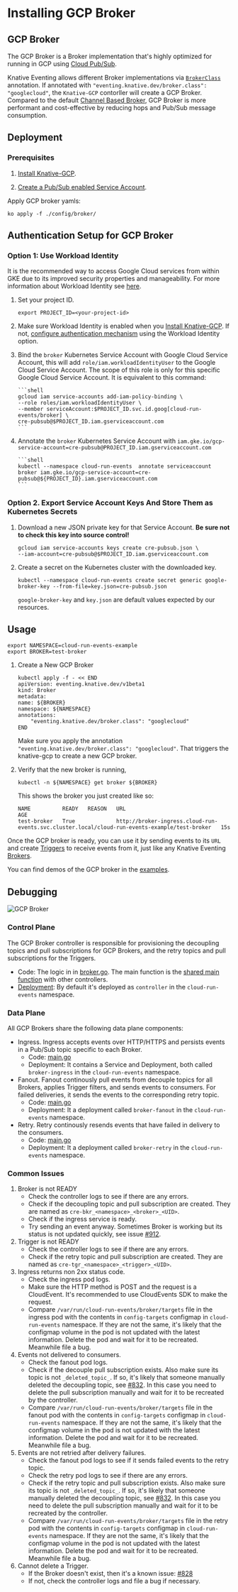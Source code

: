 # Installing GCP Broker

## GCP Broker

The GCP Broker is a Broker implementation that's highly optimized for running in GCP using [Cloud Pub/Sub](https://cloud.google.com/pubsub).

Knative Eventing allows different Broker implementations via [`BrokerClass`](https://knative.dev/development/eventing/broker-trigger/)
annotation. If annotated with  `"eventing.knative.dev/broker.class": "googlecloud"`, the `Knative-GCP` contorller will
create a GCP Broker. Compared to the default [Channel Based Broker](https://knative.dev/development/eventing/channel-based-broker/),
GCP Broker is more performant and cost-effective by reducing hops and Pub/Sub message consumption.

## Deployment

### Prerequisites

1. [Install Knative-GCP](./install-knative-gcp.md).

2. [Create a Pub/Sub enabled Service Account](./pubsub-service-account.md).


Apply GCP broker yamls:

```shell
ko apply -f ./config/broker/
```

## Authentication Setup for GCP Broker

### Option 1: Use Workload Identity

It is the recommended way to access Google Cloud services from within GKE due to
its improved security properties and manageability. For more information about
Workload Identity see
[here](https://cloud.google.com/kubernetes-engine/docs/how-to/workload-identity).

1.  Set your project ID.

    ```shell
    export PROJECT_ID=<your-project-id>
    ```

1.  Make sure Workload Identity is enabled when you
    [Install Knative-GCP](install-knative-gcp.md). If not,
    [configure authentication mechanism](authentication-mechanisms-gcp.md) using
    the Workload Identity option.

1.  Bind the `broker` Kubernetes Service Account with Google Cloud Service
    Account, this will add `role/iam.workloadIdentityUser` to the Google Cloud
    Service Account. The scope of this role is only for this specific Google
    Cloud Service Account. It is equivalent to this command:

        ```shell
        gcloud iam service-accounts add-iam-policy-binding \
        --role roles/iam.workloadIdentityUser \
        --member serviceAccount:$PROJECT_ID.svc.id.goog[cloud-run-events/broker] \
        cre-pubsub@$PROJECT_ID.iam.gserviceaccount.com
        ```

1.  Annotate the `broker` Kubernetes Service Account with
    `iam.gke.io/gcp-service-account=cre-pubsub@PROJECT_ID.iam.gserviceaccount.com`

        ```shell
        kubectl --namespace cloud-run-events  annotate serviceaccount broker iam.gke.io/gcp-service-account=cre-pubsub@${PROJECT_ID}.iam.gserviceaccount.com
        ```

### Option 2. Export Service Account Keys And Store Them as Kubernetes Secrets

1. Download a new JSON private key for that Service Account. **Be sure not to
   check this key into source control!**

   ```shell
   gcloud iam service-accounts keys create cre-pubsub.json \
   --iam-account=cre-pubsub@$PROJECT_ID.iam.gserviceaccount.com
   ```

1. Create a secret on the Kubernetes cluster with the downloaded key.

   ```shell
   kubectl --namespace cloud-run-events create secret generic google-broker-key --from-file=key.json=cre-pubsub.json
   ```

   `google-broker-key` and `key.json` are default values expected by our
   resources.

## Usage

```shell
export NAMESPACE=cloud-run-events-example
export BROKER=test-broker
```

1. Create a New GCP Broker

   ```shell
   kubectl apply -f - << END
   apiVersion: eventing.knative.dev/v1beta1
   kind: Broker
   metadata:
   name: ${BROKER}
   namespace: ${NAMESPACE}
   annotations:
       "eventing.knative.dev/broker.class": "googlecloud"
   END
   ```

   Make sure you apply the annotation
   `"eventing.knative.dev/broker.class": "googlecloud"`. That triggers the
   knative-gcp to create a new GCP broker.

1. Verify that the new broker is running,

   ```shell
   kubectl -n ${NAMESPACE} get broker ${BROKER}
   ```

   This shows the broker you just created like so:

   ```shell
   NAME          READY   REASON   URL                                                                                             AGE
   test-broker   True             http://broker-ingress.cloud-run-events.svc.cluster.local/cloud-run-events-example/test-broker   15s
   ```

Once the GCP broker is ready, you can use it by sending events to its `URL` and
create [Triggers](https://knative.dev/docs/eventing/broker-trigger/#trigger) to
receive events from it, just like any Knative Eventing
[Brokers](https://knative.dev/docs/eventing/broker-trigger/#broker).

You can find demos of the GCP broker in the
[examples](../examples/gcpbroker/README.md).

## Debugging
![GCP Broker](images/GCPBroker.png )

### Control Plane

The GCP Broker controller is responsible for provisioning the decoupling topics and pull subscriptions for GCP Brokers,
and the retry topics and pull subscriptions for the Triggers.
* Code: The logic in in [broker.go]( https://github.com/google/knative-gcp/blob/master/pkg/reconciler/broker/broker.go).
The main function is the [shared main function](https://github.com/google/knative-gcp/blob/master/cmd/controller/main.go)
with other controllers.
* [Deployment](https://github.com/google/knative-gcp/blob/master/config/500-controller.yaml): By default it's deployed
as `controller` in the `cloud-run-events` namespace.

### Data Plane

All GCP Brokers share the following data plane components:
* Ingress. Ingress accepts events over HTTP/HTTPS and persists events in a Pub/Sub topic specific to each Broker.
  * Code: [main.go](https://github.com/google/knative-gcp/blob/master/cmd/broker/ingress/main.go)
  * Deployment: It contains a Service and Deployment, both called `broker-ingress` in the `cloud-run-events` namespace.
* Fanout. Fanout continously pull events from decouple topics for all Brokers, applies Trigger filters, and sends events
  to consumers. For failed deliveries, it sends the events to the corresponding retry topic.
  * Code: [main.go](https://github.com/google/knative-gcp/blob/master/cmd/broker/fanout/main.go)
  * Deployment: It a deployment called `broker-fanout` in the `cloud-run-events` namespace.
* Retry. Retry continously resends events that have failed in delivery to the consumers.
  * Code: [main.go](https://github.com/google/knative-gcp/blob/master/cmd/broker/retry/main.go)
  * Deployment: It a deployment called `broker-retry` in the `cloud-run-events` namespace.


### Common Issues

1. Broker is not READY
    * Check the controller logs to see if there are any errors.
    * Check if the decoupling topic and pull subscription are created. They are named as `cre-bkr_<namespace>_<broker>_<UID>`.
    * Check if the ingress service is ready.
    * Try sending an event anyway. Sometimes Broker is working but its status is not updated quickly, see issue [#912](https://github.com/google/knative-gcp/issues/912).
1. Trigger is not READY
    * Check the controller logs to see if there are any errors.
     * Check if the retry topic and pull subscription are created. They are named as `cre-tgr_<namespace>_<trigger>_<UID>`.
1. Ingress returns non 2xx status code.
    * Check the ingress pod logs.
    * Make sure the HTTP method is POST and the request is a CloudEvent. It's recommended to use CloudEvents SDK to make
      the request. 
    * Compare `/var/run/cloud-run-events/broker/targets` file in the ingress pod with the contents in `config-targets`
    configmap in `cloud-run-events` namespace. If they are not the same, it's likely that the configmap volume in the pod
    is not updated with the latest information. Delete the pod and wait for it to be recreated. Meanwhile file a bug.
1. Events not delivered to consumers.
    * Check the fanout pod logs.
    * Check if the decouple pull subscription exists. Also make sure its topic is not `_deleted_topic_`. If so, it's likely
      that someone manually deleted the decoupling topic, see [#832](https://github.com/google/knative-gcp/issues/832).
      In this case you need to delete the pull subscription manually and wait for it to be recreated by the controller.
    * Compare `/var/run/cloud-run-events/broker/targets` file in the fanout pod with the contents in `config-targets`
    configmap in `cloud-run-events` namespace. If they are not the same, it's likely that the configmap volume in the pod
    is not updated with the latest information. Delete the pod and wait for it to be recreated. Meanwhile file a bug.
1. Events are not retried after delivery failures.
    * Check the fanout pod logs to see if it sends failed events to the retry topic.
    * Check the retry pod logs to see if there are any errors.
    * Check if the retry topic and pull subscription exists. Also make sure its topic is not `_deleted_topic_`. If so, it's likely
      that someone manually deleted the decoupling topic, see [#832](https://github.com/google/knative-gcp/issues/832).
      In this case you need to delete the pull subscription manually and wait for it to be recreated by the controller.
    * Compare `/var/run/cloud-run-events/broker/targets` file in the retry pod with the contents in `config-targets`
      configmap in `cloud-run-events` namespace. If they are not the same, it's likely that the configmap volume in the pod
      is not updated with the latest information. Delete the pod and wait for it to be recreated. Meanwhile file a bug.
1. Cannot delete a Trigger.
    * If the Broker doesn't exist, then it's a known issue: [#828](https://github.com/google/knative-gcp/issues/828)
    * If not, check the controller logs and file a bug if necessary.